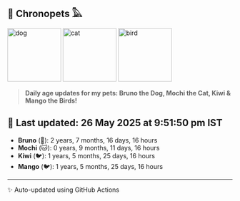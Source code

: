 ## 🐾 Chronopets 𓅓

<img src="https://media.giphy.com/media/3oriO0OEd9QIDdllqo/giphy.gif" width="120" height="120" alt="dog"> <img src="https://media.giphy.com/media/OmK8lulOMQ9XO/giphy.gif" width="120" height="120" alt="cat"> <img src="https://media.giphy.com/media/1dMNq7sH2v5i/giphy.gif" width="120" height="120" alt="bird"> 

> **Daily age updates for my pets: Bruno the Dog, Mochi the Cat, Kiwi & Mango the Birds!**

## 📅 Last updated: 26 May 2025 at 9:51:50 pm IST

- **Bruno** (🐶): 2 years, 7 months, 16 days, 16 hours
- **Mochi** (🐱): 0 years, 9 months, 11 days, 16 hours
- **Kiwi** (🐦): 1 years, 5 months, 25 days, 16 hours
- **Mango** (🐦): 1 years, 5 months, 25 days, 16 hours

---
✨ Auto-updated using GitHub Actions
